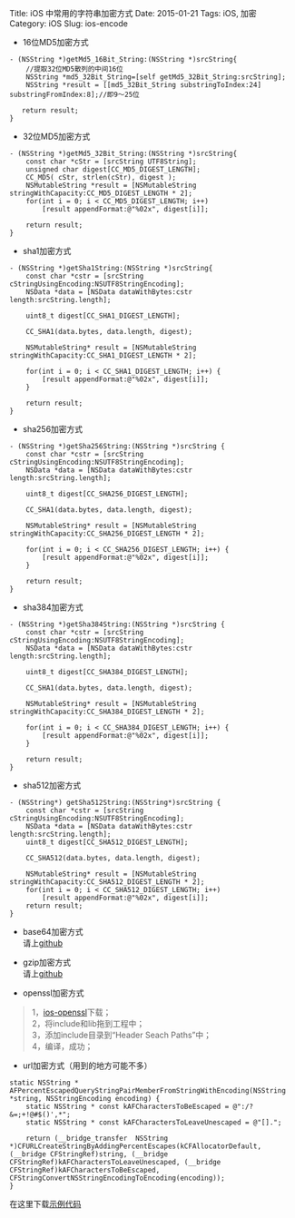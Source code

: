 Title: iOS 中常用的字符串加密方式
Date: 2015-01-21
Tags: iOS, 加密
Category: iOS
Slug: ios-encode

*  16位MD5加密方式
```objc
- (NSString *)getMd5_16Bit_String:(NSString *)srcString{
    //提取32位MD5散列的中间16位
    NSString *md5_32Bit_String=[self getMd5_32Bit_String:srcString];
    NSString *result = [[md5_32Bit_String substringToIndex:24] substringFromIndex:8];//即9～25位

   return result;
}
```


* 32位MD5加密方式
```objc
- (NSString *)getMd5_32Bit_String:(NSString *)srcString{
    const char *cStr = [srcString UTF8String];
    unsigned char digest[CC_MD5_DIGEST_LENGTH];
    CC_MD5( cStr, strlen(cStr), digest );
    NSMutableString *result = [NSMutableString stringWithCapacity:CC_MD5_DIGEST_LENGTH * 2];
    for(int i = 0; i < CC_MD5_DIGEST_LENGTH; i++)
        [result appendFormat:@"%02x", digest[i]];

    return result;
}
```

* sha1加密方式
```objc
- (NSString *)getSha1String:(NSString *)srcString{
    const char *cstr = [srcString cStringUsingEncoding:NSUTF8StringEncoding];
    NSData *data = [NSData dataWithBytes:cstr length:srcString.length];

    uint8_t digest[CC_SHA1_DIGEST_LENGTH];

    CC_SHA1(data.bytes, data.length, digest);

    NSMutableString* result = [NSMutableString stringWithCapacity:CC_SHA1_DIGEST_LENGTH * 2];

    for(int i = 0; i < CC_SHA1_DIGEST_LENGTH; i++) {
        [result appendFormat:@"%02x", digest[i]];
    }

    return result;
}
```

* sha256加密方式
```objc
- (NSString *)getSha256String:(NSString *)srcString {
    const char *cstr = [srcString cStringUsingEncoding:NSUTF8StringEncoding];
    NSData *data = [NSData dataWithBytes:cstr length:srcString.length];

    uint8_t digest[CC_SHA256_DIGEST_LENGTH];

    CC_SHA1(data.bytes, data.length, digest);

    NSMutableString* result = [NSMutableString stringWithCapacity:CC_SHA256_DIGEST_LENGTH * 2];

    for(int i = 0; i < CC_SHA256_DIGEST_LENGTH; i++) {
        [result appendFormat:@"%02x", digest[i]];
    }

    return result;
}
```

* sha384加密方式
```objc
- (NSString *)getSha384String:(NSString *)srcString {
    const char *cstr = [srcString cStringUsingEncoding:NSUTF8StringEncoding];
    NSData *data = [NSData dataWithBytes:cstr length:srcString.length];

    uint8_t digest[CC_SHA384_DIGEST_LENGTH];

    CC_SHA1(data.bytes, data.length, digest);

    NSMutableString* result = [NSMutableString stringWithCapacity:CC_SHA384_DIGEST_LENGTH * 2];

    for(int i = 0; i < CC_SHA384_DIGEST_LENGTH; i++) {
        [result appendFormat:@"%02x", digest[i]];
    }

    return result;
}
```

* sha512加密方式
```objc
- (NSString*) getSha512String:(NSString*)srcString {
    const char *cstr = [srcString cStringUsingEncoding:NSUTF8StringEncoding];
    NSData *data = [NSData dataWithBytes:cstr length:srcString.length];
    uint8_t digest[CC_SHA512_DIGEST_LENGTH];

    CC_SHA512(data.bytes, data.length, digest);

    NSMutableString* result = [NSMutableString stringWithCapacity:CC_SHA512_DIGEST_LENGTH * 2];
    for(int i = 0; i < CC_SHA512_DIGEST_LENGTH; i++)
        [result appendFormat:@"%02x", digest[i]];
    return result;
}
```

* base64加密方式  
请上[github](https://github.com/bborbe/base64-ios)

* gzip加密方式  
请上[github](https://github.com/nicklockwood/GZIP)

* openssl加密方式
>1，[ios-openssl](https://github.com/st3fan/ios-openssl)下载；  
2，将include和lib拖到工程中；  
3，添加include目录到“Header Seach Paths”中；  
4，编译，成功；

* url加密方式（用到的地方可能不多）
```objc
static NSString * AFPercentEscapedQueryStringPairMemberFromStringWithEncoding(NSString *string, NSStringEncoding encoding) {
    static NSString * const kAFCharactersToBeEscaped = @":/?&=;+!@#$()',*";
    static NSString * const kAFCharactersToLeaveUnescaped = @"[].";

    return (__bridge_transfer  NSString *)CFURLCreateStringByAddingPercentEscapes(kCFAllocatorDefault, (__bridge CFStringRef)string, (__bridge CFStringRef)kAFCharactersToLeaveUnescaped, (__bridge CFStringRef)kAFCharactersToBeEscaped, CFStringConvertNSStringEncodingToEncoding(encoding));
}
```

在这里下载[示例代码](https://github.com/ludawei/iOS-encode-demo)
